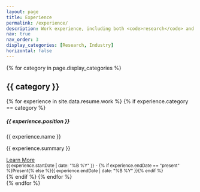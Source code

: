 ```yaml
---
layout: page
title: Experience
permalink: /experience/
description: Work experience, including both <code>research</code> and <code>industry</code> positions.
nav: true
nav_order: 3
display_categories: [Research, Industry]
horizontal: false
---
```


<div class="projects">
  {% for category in page.display_categories %}
    <h2 class="category">{{ category }}</h2>
    <div class="row row-cols-1 row-cols-md-2">
      {% for experience in site.data.resume.work %}
        {% if experience.category == category %}
          <div class="col mb-4">
            <div class="card h-100">
              <div class="card-body">
                <h5 class="card-title">{{ experience.position }}</h5>
                <p class="card-subtitle mb-2 text-muted">{{ experience.name }}</p>
                <p class="card-text">{{ experience.summary }}</p>
                <a href="{{ experience.url }}" class="card-link">Learn More</a>
              </div>
              <div class="card-footer">
                <small class="text-muted">{{ experience.startDate | date: "%B %Y" }} - {% if experience.endDate == "present" %}Present{% else %}{{ experience.endDate | date: "%B %Y" }}{% endif %}</small>
              </div>
            </div>
          </div>
        {% endif %}
      {% endfor %}
    </div>
  {% endfor %}
</div>